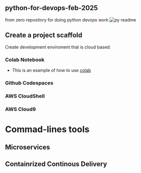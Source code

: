 ## python-for-devops-feb-2025
from zero repository for doing python devops work
![py readme](https://github.com/user-attachments/assets/bccb6d3a-d1b6-4294-b057-e0e439e86fcb)

## Create a project scaffold

Create development enviroment that is cloud based:
### Colab Notebook

* This is an example of how to use [colab](https://github.com/theinkyawmoe/python-for-devops-feb-2025/blob/main/getting_started_python.ipynb)
  
### Github Codespaces
### AWS CloudShell
### AWS Cloud9
# Commad-lines tools

## Microservices

## Containrized Continous Delivery
